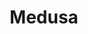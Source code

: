 ---
git: https://github.com/medusajs/medusa
linkedin: https://linkedin.com/company/medusa-commerce
logohandle: medusa-commerce
sort: medusacommerce
title: Medusa
website: https://www.medusa-commerce.com/
---